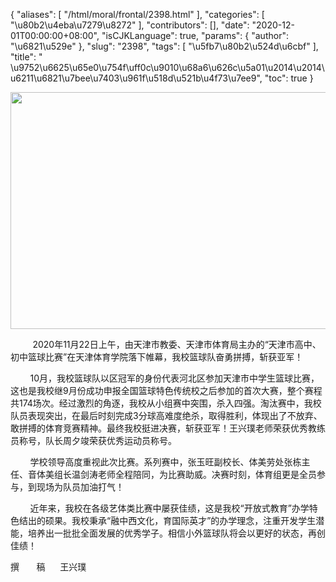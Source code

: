 {
    "aliases": [
        "/html/moral/frontal/2398.html"
    ],
    "categories": [
        "\u80b2\u4eba\u7279\u8272"
    ],
    "contributors": [],
    "date": "2020-12-01T00:00:00+08:00",
    "isCJKLanguage": true,
    "params": {
        "author": "\u6821\u529e"
    },
    "slug": "2398",
    "tags": [
        "\u5fb7\u80b2\u524d\u6cbf"
    ],
    "title": " \u9752\u6625\u65e0\u754f\uff0c\u9010\u68a6\u626c\u5a01\u2014\u2014\u6211\u6821\u7bee\u7403\u961f\u518d\u521b\u4f73\u7ee9",
    "toc": true
}


<img
    src="https://cdn.tfls.online/mirror/full/f4718b5756e9bef957f5c4ac2b000c26dd08476d.jpg"
    style="display:block;margin-left:auto;margin-right:auto;"
    decoding="async"
    fetchpriority="auto"
    loading="lazy"
    height="379"
    width="568"
/>




          2020年11月22日上午，由天津市教委、天津市体育局主办的“天津市高中、初中篮球比赛”在天津体育学院落下帷幕，我校篮球队奋勇拼搏，斩获亚军！




        10月，我校篮球队以区冠军的身份代表河北区参加天津市中学生篮球比赛，这也是我校继9月份成功申报全国篮球特色传统校之后参加的首次大赛，整个赛程共174场次。经过激烈的角逐，我校从小组赛中突围，杀入四强。淘汰赛中，我校队员表现突出，在最后时刻完成3分球高难度绝杀，取得胜利，体现出了不放弃、敢拼搏的体育竞赛精神。最终我校挺进决赛，斩获亚军！王兴璞老师荣获优秀教练员称号，队长周夕竣荣获优秀运动员称号。




        学校领导高度重视此次比赛。系列赛中，张玉旺副校长、体美劳处张栋主任、音体美组长温剑涛老师全程陪同，为比赛助威。决赛时刻，体育组更是全员参与，到现场为队员加油打气！






        近年来，我校在各级艺体类比赛中屡获佳绩，这是我校“开放式教育”办学特色结出的硕果。我校秉承“融中西文化，育国际英才”的办学理念，注重开发学生潜能，培养出一批批全面发展的优秀学子。相信小外篮球队将会以更好的状态，再创佳绩！




  






撰       稿      王兴璞  





